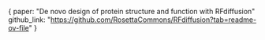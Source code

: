 {
	paper: "De novo design of protein structure and function with RFdiffusion"
	github_link: "https://github.com/RosettaCommons/RFdiffusion?tab=readme-ov-file"
}